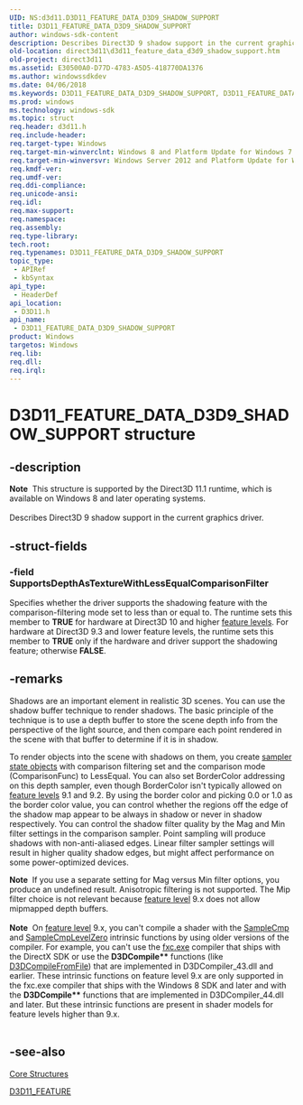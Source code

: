 ```yaml
---
UID: NS:d3d11.D3D11_FEATURE_DATA_D3D9_SHADOW_SUPPORT
title: D3D11_FEATURE_DATA_D3D9_SHADOW_SUPPORT
author: windows-sdk-content
description: Describes Direct3D 9 shadow support in the current graphics driver.
old-location: direct3d11\d3d11_feature_data_d3d9_shadow_support.htm
old-project: direct3d11
ms.assetid: E30500A0-D77D-4783-A5D5-418770DA1376
ms.author: windowssdkdev
ms.date: 04/06/2018
ms.keywords: D3D11_FEATURE_DATA_D3D9_SHADOW_SUPPORT, D3D11_FEATURE_DATA_D3D9_SHADOW_SUPPORT structure [Direct3D 11], d3d11/D3D11_FEATURE_DATA_D3D9_SHADOW_SUPPORT, direct3d11.d3d11_feature_data_d3d9_shadow_support
ms.prod: windows
ms.technology: windows-sdk
ms.topic: struct
req.header: d3d11.h
req.include-header: 
req.target-type: Windows
req.target-min-winverclnt: Windows 8 and Platform Update for Windows 7 [desktop apps | UWP apps]
req.target-min-winversvr: Windows Server 2012 and Platform Update for Windows Server 2008 R2 [desktop apps | UWP apps]
req.kmdf-ver: 
req.umdf-ver: 
req.ddi-compliance: 
req.unicode-ansi: 
req.idl: 
req.max-support: 
req.namespace: 
req.assembly: 
req.type-library: 
tech.root: 
req.typenames: D3D11_FEATURE_DATA_D3D9_SHADOW_SUPPORT
topic_type:
 - APIRef
 - kbSyntax
api_type:
 - HeaderDef
api_location:
 - D3D11.h
api_name:
 - D3D11_FEATURE_DATA_D3D9_SHADOW_SUPPORT
product: Windows
targetos: Windows
req.lib: 
req.dll: 
req.irql: 
---
```


# D3D11_FEATURE_DATA_D3D9_SHADOW_SUPPORT structure


## -description


<div class="alert"><b>Note</b>  This structure is supported by the Direct3D 11.1 runtime, which is available on Windows 8 and later operating systems.</div><div> </div>Describes Direct3D 9 shadow support in the current graphics driver. 


## -struct-fields




### -field SupportsDepthAsTextureWithLessEqualComparisonFilter

Specifies whether the driver supports the shadowing feature with the comparison-filtering mode set to less than or equal to. The runtime sets this member to <b>TRUE</b> for hardware at Direct3D 10 and higher <a href="overviews_direct3d_11_devices_downlevel_intro.htm">feature levels</a>.  For hardware at Direct3D 9.3 and lower feature levels, the runtime sets this member to <b>TRUE</b> only if the hardware and driver support the shadowing feature; otherwise <b>FALSE</b>. 


## -remarks



Shadows are an important element in realistic 3D scenes.  You can use the shadow buffer technique to render shadows.  The basic principle of the technique is to use a depth buffer to store the scene depth info from the perspective of the light source, and then compare each point rendered in the scene with that buffer to determine if it is in shadow.

To render objects into the scene with shadows on them, you create <a href="https://msdn.microsoft.com/6534d343-d724-46e5-b300-2a29124a1a28">sampler state objects</a> with comparison filtering set and  the comparison mode (ComparisonFunc) to LessEqual.  You can also set BorderColor addressing on this depth sampler, even though BorderColor isn't typically allowed on <a href="overviews_direct3d_11_devices_downlevel_intro.htm">feature levels</a> 9.1 and 9.2.  By using the border color and picking 0.0 or 1.0 as the border color value, you can control whether the regions off the edge of the shadow map appear to be always in shadow or never in shadow respectively.
You can control the shadow filter quality by the Mag and Min filter settings in the comparison sampler.  Point sampling will produce shadows with non-anti-aliased edges.  Linear filter sampler settings will result in higher quality shadow edges, but might affect performance on some power-optimized devices.

<div class="alert"><b>Note</b>  If you use a separate setting for Mag versus Min filter options, you produce an undefined result.  Anisotropic filtering is not supported. The Mip filter choice is not relevant because <a href="overviews_direct3d_11_devices_downlevel_intro.htm">feature level</a> 9.x does not allow mipmapped depth buffers.</div>
<div> </div>
<div class="alert"><b>Note</b>  On <a href="overviews_direct3d_11_devices_downlevel_intro.htm">feature level</a> 9.x, you can't compile a shader with the <a href="https://msdn.microsoft.com/e21894c4-e8c5-4c3d-92c1-727964f8fd94">SampleCmp</a> and <a href="https://msdn.microsoft.com/cecfc5e8-d293-4e0e-a3f4-b23f84843b7d">SampleCmpLevelZero</a> intrinsic functions by using older versions of the compiler. For example,  you can't use the <a href="https://msdn.microsoft.com/312edb77-fc87-4e61-862b-39df8b0719cc">fxc.exe</a> compiler that ships with the DirectX SDK or use the <b>D3DCompile**</b> functions (like <a href="https://msdn.microsoft.com/09F1DB4F-C279-4E25-8A1C-34272EB62C07">D3DCompileFromFile</a>) that are implemented in D3DCompiler_43.dll and earlier. These intrinsic functions on feature level 9.x are only supported in the fxc.exe compiler that ships with the Windows 8 SDK and later and with the <b>D3DCompile**</b> functions that are implemented in D3DCompiler_44.dll and later.
But these intrinsic functions are present in shader models for feature levels higher than 9.x.</div>
<div> </div>



## -see-also




<a href="https://msdn.microsoft.com/2a45182a-7114-4075-b8b8-147f52fe7aa9">Core Structures</a>



<a href="https://msdn.microsoft.com/48c3bf65-f077-45e6-a306-03d5760eeccb">D3D11_FEATURE</a>
 

 

